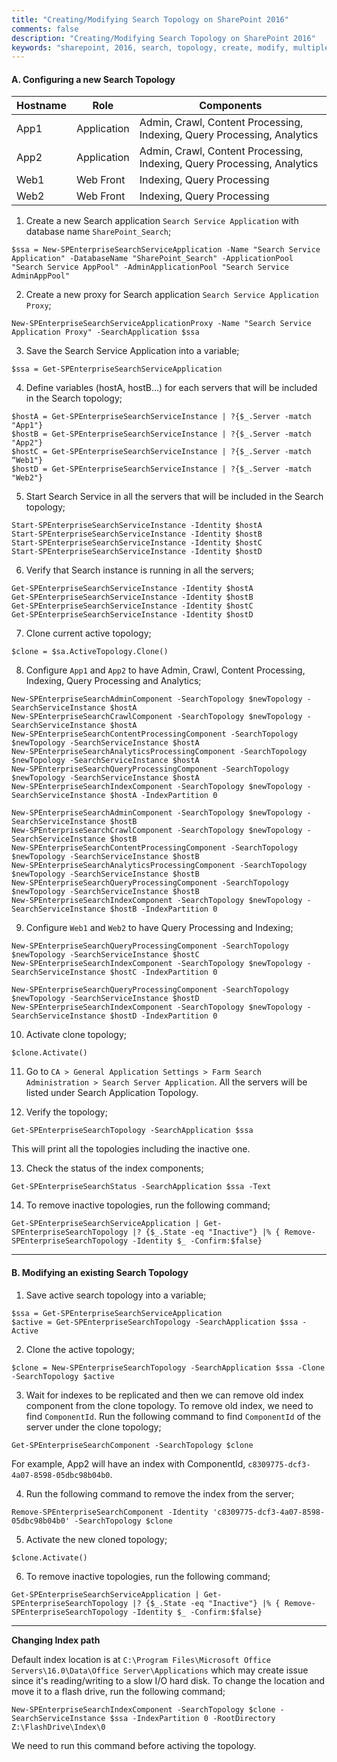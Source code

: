 ```yaml
---
title: "Creating/Modifying Search Topology on SharePoint 2016"
comments: false
description: "Creating/Modifying Search Topology on SharePoint 2016"
keywords: "sharepoint, 2016, search, topology, create, modify, multiple, search, servers"
---
```


#### A. Configuring a new Search Topology

| Hostname | Role        | Components                                                              |
|----------|-------------|-------------------------------------------------------------------------|
| App1     | Application | Admin, Crawl, Content Processing, Indexing, Query Processing, Analytics |
| App2     | Application | Admin, Crawl, Content Processing, Indexing, Query Processing, Analytics |
| Web1     | Web Front   | Indexing, Query Processing                                              |
| Web2     | Web Front   | Indexing, Query Processing                                              |


1. Create a new Search application `Search Service Application` with database name `SharePoint_Search`; 
```
$ssa = New-SPEnterpriseSearchServiceApplication -Name "Search Service Application" -DatabaseName "SharePoint_Search" -ApplicationPool "Search Service AppPool" -AdminApplicationPool "Search Service AdminAppPool"
```

2. Create a new proxy for Search application `Search Service Application Proxy`; 
```
New-SPEnterpriseSearchServiceApplicationProxy -Name "Search Service Application Proxy" -SearchApplication $ssa
```

3. Save the Search Service Application into a variable;
```
$ssa = Get-SPEnterpriseSearchServiceApplication
```

4. Define variables (hostA, hostB...) for each servers that will be included in the Search topology;
```
$hostA = Get-SPEnterpriseSearchServiceInstance | ?{$_.Server -match "App1"}
$hostB = Get-SPEnterpriseSearchServiceInstance | ?{$_.Server -match "App2"}
$hostC = Get-SPEnterpriseSearchServiceInstance | ?{$_.Server -match “Web1"}
$hostD = Get-SPEnterpriseSearchServiceInstance | ?{$_.Server -match "Web2"}
```

5. Start Search Service in all the servers that will be included in the Search topology;
```
Start-SPEnterpriseSearchServiceInstance -Identity $hostA
Start-SPEnterpriseSearchServiceInstance -Identity $hostB
Start-SPEnterpriseSearchServiceInstance -Identity $hostC
Start-SPEnterpriseSearchServiceInstance -Identity $hostD
```

6. Verify that Search instance is running in all the servers;
```
Get-SPEnterpriseSearchServiceInstance -Identity $hostA
Get-SPEnterpriseSearchServiceInstance -Identity $hostB
Get-SPEnterpriseSearchServiceInstance -Identity $hostC
Get-SPEnterpriseSearchServiceInstance -Identity $hostD
```

7. Clone current active topology;
```
$clone = $sa.ActiveTopology.Clone()
```

8. Configure `App1` and `App2` to have Admin, Crawl, Content Processing, Indexing, Query Processing and Analytics;
```
New-SPEnterpriseSearchAdminComponent -SearchTopology $newTopology -SearchServiceInstance $hostA
New-SPEnterpriseSearchCrawlComponent -SearchTopology $newTopology -SearchServiceInstance $hostA
New-SPEnterpriseSearchContentProcessingComponent -SearchTopology $newTopology -SearchServiceInstance $hostA
New-SPEnterpriseSearchAnalyticsProcessingComponent -SearchTopology $newTopology -SearchServiceInstance $hostA
New-SPEnterpriseSearchQueryProcessingComponent -SearchTopology $newTopology -SearchServiceInstance $hostA
New-SPEnterpriseSearchIndexComponent -SearchTopology $newTopology -SearchServiceInstance $hostA -IndexPartition 0
```
```
New-SPEnterpriseSearchAdminComponent -SearchTopology $newTopology -SearchServiceInstance $hostB
New-SPEnterpriseSearchCrawlComponent -SearchTopology $newTopology -SearchServiceInstance $hostB
New-SPEnterpriseSearchContentProcessingComponent -SearchTopology $newTopology -SearchServiceInstance $hostB
New-SPEnterpriseSearchAnalyticsProcessingComponent -SearchTopology $newTopology -SearchServiceInstance $hostB
New-SPEnterpriseSearchQueryProcessingComponent -SearchTopology $newTopology -SearchServiceInstance $hostB
New-SPEnterpriseSearchIndexComponent -SearchTopology $newTopology -SearchServiceInstance $hostB -IndexPartition 0
```

9. Configure `Web1` and `Web2` to have Query Processing and Indexing;
```
New-SPEnterpriseSearchQueryProcessingComponent -SearchTopology $newTopology -SearchServiceInstance $hostC
New-SPEnterpriseSearchIndexComponent -SearchTopology $newTopology -SearchServiceInstance $hostC -IndexPartition 0
```
```
New-SPEnterpriseSearchQueryProcessingComponent -SearchTopology $newTopology -SearchServiceInstance $hostD
New-SPEnterpriseSearchIndexComponent -SearchTopology $newTopology -SearchServiceInstance $hostD -IndexPartition 0
```

10. Activate clone topology;
```
$clone.Activate()
```

11. Go to `CA > General Application Settings > Farm Search Administration > Search Server Application`. All the servers will be listed under Search Application Topology.

12. Verify the topology;
```
Get-SPEnterpriseSearchTopology -SearchApplication $ssa
```  
This will print all the topologies including the inactive one.

13. Check the status of the index components;
```
Get-SPEnterpriseSearchStatus -SearchApplication $ssa -Text
```

14.	To remove inactive topologies, run the following command;
```
Get-SPEnterpriseSearchServiceApplication | Get-SPEnterpriseSearchTopology |? {$_.State -eq "Inactive"} |% { Remove-SPEnterpriseSearchTopology -Identity $_ -Confirm:$false}
```

___

#### B. Modifying an existing Search Topology

1. Save active search topology into a variable;
```
$ssa = Get-SPEnterpriseSearchServiceApplication
$active = Get-SPEnterpriseSearchTopology -SearchApplication $ssa -Active
```

2. Clone the active topology;
```
$clone = New-SPEnterpriseSearchTopology -SearchApplication $ssa -Clone -SearchTopology $active
```

3. Wait for indexes to be replicated and then we can remove old index component from the clone topology. To remove old index, we need to find `ComponentId`. Run the following command to find `ComponentId` of the server under the clone topology;
```
Get-SPEnterpriseSearchComponent -SearchTopology $clone
```  
For example, App2 will have an index with ComponentId, `c8309775-dcf3-4a07-8598-05dbc98b04b0`.

4. Run the following command to remove the index from the server;
```
Remove-SPEnterpriseSearchComponent -Identity 'c8309775-dcf3-4a07-8598-05dbc98b04b0' -SearchTopology $clone
```

5. Activate the new cloned topology;
```
$clone.Activate()
```

6. To remove inactive topologies, run the following command;
```
Get-SPEnterpriseSearchServiceApplication | Get-SPEnterpriseSearchTopology |? {$_.State -eq "Inactive"} |% { Remove-SPEnterpriseSearchTopology -Identity $_ -Confirm:$false}
```

___

**Changing Index path**

Default index location is at `C:\Program Files\Microsoft Office Servers\16.0\Data\Office Server\Applications` which may create issue since it's reading/writing to a slow I/O hard disk. To change the location and move it to a flash drive, run the following command;
```
New-SPEnterpriseSearchIndexComponent -SearchTopology $clone -SearchServiceInstance $ssa -IndexPartition 0 -RootDirectory Z:\FlashDrive\Index\0
```
We need to run this command before activing the topology.

